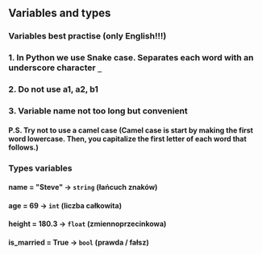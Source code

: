 ## Variables and types

### Variables best practise (only English!!!)

### 1. In Python we use Snake case. Separates each word with an underscore character `_`
### 2. Do not use a1, a2, b1
### 3. Variable name not too long but convenient

#### P.S. Try not to use a camel case (Camel case is start by making the first word lowercase. Then, you capitalize the first letter of each word that follows.)

### Types variables

#### name = "Steve" -> `string` (łańcuch znaków)
#### age = 69 -> `int` (liczba całkowita)
#### height = 180.3 -> `float` (zmiennoprzecinkowa)
#### is_married = True -> `bool` (prawda / fałsz)


